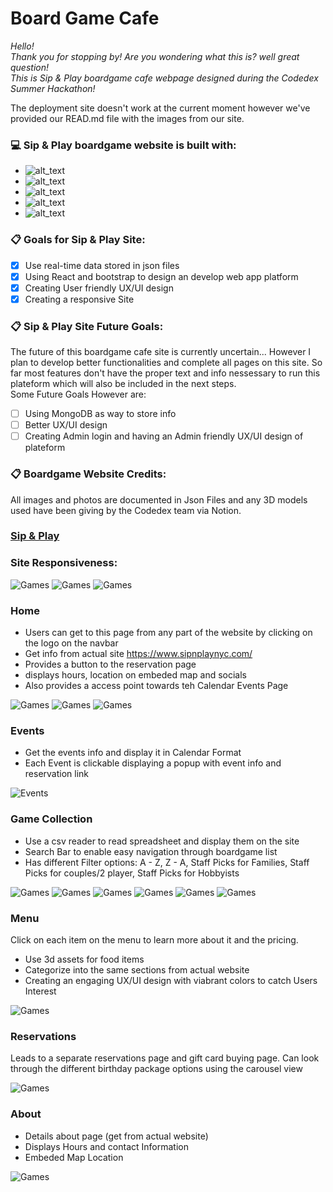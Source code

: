 # Board Game Cafe

*Hello!<br>*
*Thank you for stopping by! Are you wondering what this is? well great question!<br>*
*This is Sip & Play boardgame cafe webpage designed during the Codedex Summer Hackathon!<br>*

The deployment site doesn't work at the current moment however we've provided our READ.md file with the images from our site.

### :computer:	Sip & Play boardgame website is built with:
- ![alt_text](https://img.shields.io/badge/REACT-dcecd4)
- ![alt_text](https://img.shields.io/badge/BootStrap-dcecd4)
- ![alt_text](https://img.shields.io/badge/CSS-dcecd4)
- ![alt_text](https://img.shields.io/badge/Java_Script-dcecd4)
- ![alt_text](https://img.shields.io/badge/HTML-dcecd4)

### :clipboard: Goals for Sip & Play Site:
- [x] Use real-time data stored in json files
- [x] Using React and bootstrap to design an develop web app platform
- [x] Creating User friendly UX/UI design
- [x] Creating a responsive Site

### :clipboard: Sip & Play Site Future Goals:
The future of this boardgame cafe site is currently uncertain... However I plan to develop better functionalities and complete all pages on this site. So far most features don't have the proper text and info nessessary to run this plateform which will also be included in the next steps.<br>
Some Future Goals However are:
- [ ] Using MongoDB as way to store info
- [ ] Better UX/UI design
- [ ] Creating Admin login and having an Admin friendly UX/UI design of plateform

### :clipboard: Boardgame Website Credits:
All images and photos are documented in Json Files and any 3D models used have been giving by the Codedex team via Notion.

### [Sip & Play](https://nightingalex03.github.io/board-game-cafe/)

### Site Responsiveness: 
![Games](Designs/SiteResponsive1)
![Games](Designs/SiteResponsive3)
![Games](Designs/SiteResponsive2)

### Home

- Users can get to this page from any part of the website by clicking on the logo on the navbar
- Get info from actual site https://www.sipnplaynyc.com/ 
- Provides a button to the reservation page
- displays hours, location on embeded map and socials 
- Also provides a access point towards teh Calendar Events Page

![Games](Designs/Home.jpg)
![Games](Designs/HomePage1)
![Games](Designs/HomePage2)


### Events

- Get the events info and display it in Calendar Format
- Each Event is clickable displaying a popup with event info and reservation link


![Events](Designs/EventsPage.png)

### Game Collection

- Use a csv reader to read spreadsheet and display them on the site
- Search Bar to enable easy navigation through boardgame list
- Has different Filter options: A - Z, Z - A, Staff Picks for Families, Staff Picks for couples/2 player, Staff Picks for Hobbyists

![Games](Designs/Boardgame.jpg)
![Games](Designs/GamePage1)
![Games](Designs/GamePage2)
![Games](Designs/GamePage3)
![Games](Designs/GamePage4)
![Games](Designs/GamePage5)

### Menu

Click on each item on the menu to learn more about it and the pricing.

- Use 3d assets for food items
- Categorize into the same sections from actual website
- Creating an engaging UX/UI design with viabrant colors to catch Users Interest

![Games](Designs/MenuPage.png)

### Reservations

Leads to a separate reservations page and gift card buying page. Can look through the different birthday package options using the carousel view

![Games](Designs/ReservationsPage.png)

### About

- Details about page (get from actual website)
- Displays Hours and contact Information
- Embeded Map Location

![Games](Designs/About.jpg)
